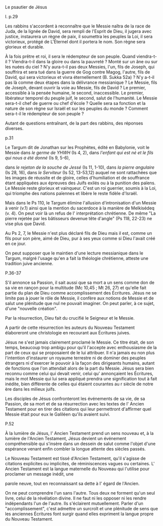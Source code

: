 Le psautier de Jésus

I. p.29

Les rabbins s'accordent à reconnaître que le Messie naîtra de la race de Juda, de la lignée de David, sera rempli de l'Esprit de Dieu, il jugera avec justice, instaurera un règne de paix, il soumettra les peuples la Loi, il sera victorieux, protégé de L'Éternel dont il portera le nom. Son règne sera glorieux et durable.

À la fois prêtre et roi, il sera le rédempteur de son peuple. Quand viendra-t-il ? Viendra-t-il dans la gloire ou dans la pauvreté ? Monté sur un âne ou sur les nuées du ciel ? N'y aura-t-il pas deux Messies, l'un, fils de Joseph, qui souffrira et sera tué dans la guerre de Gog contre Magog, l'autre, fils de David, qui sera victorieux et vivra éternellement (B. Sukka 52a) ? N'y a-t-il pas là comme deux étapes dans la délivrance messianique ? Le Messie, fils de Joseph, devant ouvrir la voie au Messie, fils de David ? Le premier, accessible à la pensée humaine, le second, inaccessible. Le premier, libérateur temporel du peuple juif, le second, salut de l'humanité. Le Messie sera-t-il chef de guerre ou chef d'école ? Quelle sera sa fonction et la nature de son règne sur Israël et sur les peuples du monde ? Comment sera-t-il le rédempteur de son peuple ?

Autant de questions entraînant, de la part des rabbins, des réponses diverses.

p.31

Le Targum dit de Jonathan sur les Prophètes, édité en Babylonie, voit le Messie dans *le germe de YHWH* (Is 4, 2), dans *l'enfant qui est né et le fils qui nous a été donné* (Is 9, 5-6),

dans *le rejeton de la souche de Jessé* (Is 11, 1-10), dans *la pierre angulaire*  (Is 28, 16), dans  *le Serviteur* (Is 52, 13-53,12) auquel ne sont rattachées que les images de réussite et de gloire, celles d'humiliation et de souffrance étant appliquées aux épreuves des Juifs exilés ou à la punition des païens. Le Messie reste glorieux et vainqueur. C'est un roi guerrier, soumis à la Loi, qui triomphe des nations païennes et libère le reste fidèle d'Israël.

Mais dans le Ps 110, le Targum élimine l'allusion d'intronisation d'un Messie à venir (v.1) ainsi que la mention du sacerdoce à la manière de Melkisédeq (v. 4). On peut voir là un refus de l' interprétation chrétienne. De même "La pierre rejetée par les bâtisseurs devenue tête d'angle"  (Ps 118, 22-23) ne vise plus que David.

Au Ps 2, 7, le Messie n'est plus déclaré fils de Dieu mais il est, comme un fils pour son père, aimé de Dieu, pur à ses yeux comme si Dieu l'avait créé en ce jour. 

On peut supposer que le maintien d'une lecture messianique dans le Targum, malgré l'usage qu'en a fait la théologie chrétienne, atteste une tradition juive ancienne.



P.36-37

S'il annonce sa Passion, il sait aussi que sa mort a un sens comme don de sa vie en rançon pour la multitude (Mc 10,45 ; Mt 26, 27) et qu'elle fait partie du plan de Dieu comme accomplissement des Écritures. Jésus ne se limite pas à jouer le rôle de Messie, il confère aux notions de Messie et de salut une plénitude que nul ne pouvait imaginer. On peut parler, à ce sujet, d'une "nouvelle création". 

Par la résurrection, Dieu fait du crucifié le Seigneur et le Messie. 

A partir de cette résurrection les auteurs du Nouveau Testament élaboreront une christologie en recourant aux Écritures juives.

Jésus ne s'est jamais clairement proclamé le Messie. Ce titre était, de son temps, beaucoup trop ambigu pour qu'il l'accepte avec enthousiasme de la part de ceux qui se proposaient de le lui attribuer. Il n'a jamais eu non plus l'intention d'instaurer un royaume terrestre ni de dominer des peuples étrangers ni d'exercer le pouvoir à la façon des dirigeants humains, autant de fonctions que l'on attendait alors de la part du Messie. Jésus sera bien reconnu comme celui qui devait venir, celui qu' annonçaient les Écritures, mais le mot Messie qui lui sera appliqué prendra une signification tout à fait inédite, bien différente de celles qui étaient courantes au r siècle de notre ère dans les milieux juifs. 

Les disciples de Jésus confronteront les événements de sa vie, de sa Passion, de sa mort et de sa résurrection avec les textes de l' Ancien Testament pour en tirer des citations qui leur permettront d'affirmer quel Messie était pour eux le Galiléen qu'ils avaient suivi.

P.52

À la lumière de Jésus, l' Ancien Testament prend un sens nouveau et, à la lumière de I'Ancien Testament, Jésus devient un événement compréhensible qui s'insère dans un dessein de salut comme l'objet d'une espérance venant enfin combler la longue attente des siècles passés.

Le Nouveau Testament est tissé d'Ancien Testament, qu'il s'agisse de citations explicites ou implicites, de réminiscences vagues ou certaines. L' Ancien Testament est la langue maternelle du Nouveau qui l'utilise pour proclamer un message inédit, une

parole neuve, tout en reconnaissant sa dette à I' égard de l'Ancien.

On ne peut comprendre l'un sans l'autre. Tous deux ne forment qu'un seul livre, celui de la révélation divine. Il ne faut ni les opposer ni les rendre indépendants l'un de l'autre. Ils s'éclairent mutuellement. Parler d'un "accomplissement", c'est admettre un surcroît et une plénitude de sens que les anciennes Écritures font surgir quand elles expriment la langue propre du Nouveau Testament.
